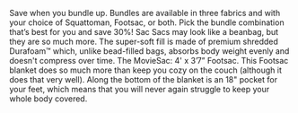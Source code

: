 Save when you bundle up. Bundles are available in three fabrics and with your choice of Squattoman, Footsac, or both. Pick the bundle combination that’s best for you and save 30%! Sac Sacs may look like a beanbag, but they are so much more. The super-soft fill is made of premium shredded Durafoam™ which, unlike bead-filled bags, absorbs body weight evenly and doesn't compress over time. The MovieSac: 4' x 3’7” Footsac. This Footsac blanket does so much more than keep you cozy on the couch (although it does that very well). Along the bottom of the blanket is an 18" pocket for your feet, which means that you will never again struggle to keep your whole body covered.